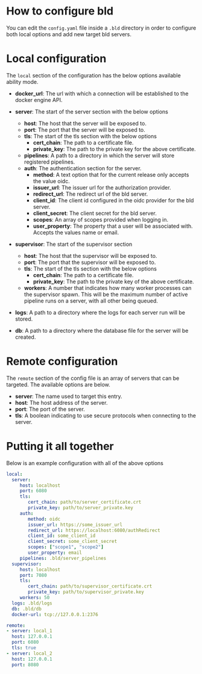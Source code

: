 # How to configure bld
You can edit the `config.yaml` file inside a `.bld` directory in order to configure both local options and add new target bld servers.

# Local configuration
The `local` section of the configuration has the below options available
ability mode.
* __docker_url__: The url with which a connection will be established to the docker engine API.

* __server__: The start of the server section with the below options
  * __host__: The host that the server will be exposed to.
  * __port__: The port that the server will be exposed to.
  * __tls__: The start of the tls section with the below options
    * __cert_chain__: The path to a certificate file.
    * __private_key__: The path to the private key for the above certificate.
  * __pipelines__: A path to a directory in which the server will store registered pipelines.
  * __auth__: The authentication section for the server.
    * __method__: A text option that for the current release only accepts the value oidc.
    * __issuer_url__: The issuer url for the authorization provider.
    * __redirect_url__: The redirect url of the bld server.
    * __client_id__: The client id configured in the oidc provider for the bld server.
    * __client_secret__: The client secret for the bld server.
    * __scopes__: An array of scopes provided when logging in.
    * __user_property__: The property that a user will be associated with. Accepts the values name or email.

* __supervisor__: The start of the supervisor section
  * __host__: The host that the supervisor will be exposed to.
  * __port__: The port that the supervisor will be exposed to.
  * __tls__: The start of the tls section with the below options
    * __cert_chain__: The path to a certificate file.
    * __private_key__: The path to the private key of the above certificate.
  * __workers__: A number that indicates how many worker processes can the supervisor spawn. This will be the maximum number of active pipeline runs on a server, with all other being queued.

* __logs__: A path to a directory where the logs for each server run will be stored.
* __db__: A path to a directory where the database file for the server will be created.

# Remote configuration
The `remote` section of the config file is an array of servers that can be targeted. The available options are below.
* __server__: The name used to target this entry.
* __host__: The host address of the server.
* __port__: The port of the server.
* __tls__: A boolean indicating to use secure protocols when connecting to the server.

# Putting it all together
Below is an example configuration with all of the above options

```yaml
local:
  server:
     host: localhost
     port: 6080
     tls:
        cert_chain: path/to/server_certificate.crt
        private_key: path/to/server_private.key
     auth:
        method: oidc
        issuer_url: https://some_issuer_url
        redirect_url: https://localhost:6080/authRedirect
        client_id: some_client_id
        client_secret: some_client_secret
        scopes: ["scope1", "scope2"]
        user_property: email
     pipelines: .bld/server_pipelines
  supervisor:
     host: localhost
     port: 7080
     tls:
        cert_chain: path/to/supervisor_certificate.crt
        private_key: path/to/supervisor_private.key
     workers: 50
  logs: .bld/logs
  db: .bld/db
  docker-url: tcp://127.0.0.1:2376

remote:
- server: local_1
  host: 127.0.0.1
  port: 6080
  tls: true
- server: local_2
  host: 127.0.0.1
  port: 8080
```
